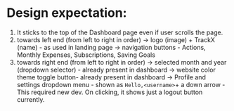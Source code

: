# Design expectation:
1. It sticks to the top of the Dashboard page even if user scrolls the page.
2. towards left end (from left to right in order)
    -> logo (image) + TrackX (name) - as used in landing page
    -> navigation buttons - Actions, Monthly Expenses, Subscriptions, Saving Goals
3. towards right end (from left to right in order)
    -> selected month and year (dropdown selector) - already present in dashboard 
    -> website color theme toggle button- already present in dashboard
    -> Profile and settings dropdown menu - shown as `Hello,<username>`+ a down arrow - This required new dev. On clicking, it shows just a logout button currently. 
